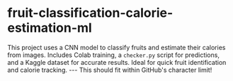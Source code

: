 # fruit-classification-calorie-estimation-ml
This project uses a CNN model to classify fruits and estimate their calories from images. Includes Colab training, a `checker.py` script for predictions, and a Kaggle dataset for accurate results. Ideal for quick fruit identification and calorie tracking.   ---  This should fit within GitHub's character limit!
